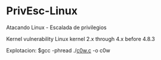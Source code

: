 # PrivEsc-Linux
Atacando Linux - Escalada de privilegios


Kernel vulnerability
Linux kernel 2.x through 4.x before 4.8.3

Explotacion:
$gcc -phread ./[c0w.c](/CVE-2016-5195_c0w.c) -o c0w

 
